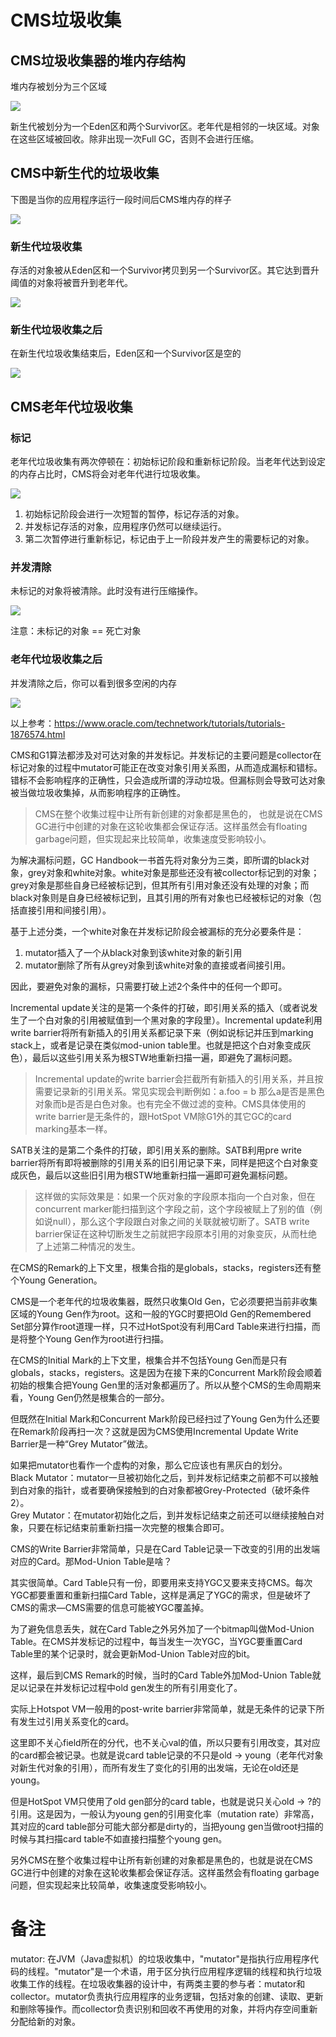 # CMS垃圾收集
## CMS垃圾收集器的堆内存结构
堆内存被划分为三个区域

![](../image/JVM/Slide1.PNG)

新生代被划分为一个Eden区和两个Survivor区。老年代是相邻的一块区域。对象在这些区域被回收。除非出现一次Full GC，否则不会进行压缩。

## CMS中新生代的垃圾收集
下图是当你的应用程序运行一段时间后CMS堆内存的样子

![](../image/JVM/Slide2.PNG)

### 新生代垃圾收集
存活的对象被从Eden区和一个Survivor拷贝到另一个Survivor区。其它达到晋升阈值的对象将被晋升到老年代。

![](../image/JVM/Slide3.PNG)

### 新生代垃圾收集之后
在新生代垃圾收集结束后，Eden区和一个Survivor区是空的

![](../image/JVM/Slide4.PNG)

## CMS老年代垃圾收集
### 标记
老年代垃圾收集有两次停顿在：初始标记阶段和重新标记阶段。当老年代达到设定的内存占比时，CMS将会对老年代进行垃圾收集。

![](../image/JVM/Slide5.PNG)

1. 初始标记阶段会进行一次短暂的暂停，标记存活的对象。
2. 并发标记存活的对象，应用程序仍然可以继续运行。
3. 第二次暂停进行重新标记，标记由于上一阶段并发产生的需要标记的对象。

### 并发清除
未标记的对象将被清除。此时没有进行压缩操作。

![](../image/JVM/Slide6.PNG)

注意：未标记的对象 == 死亡对象

### 老年代垃圾收集之后
并发清除之后，你可以看到很多空闲的内存

![](../image/JVM/Slide7.PNG)

以上参考：https://www.oracle.com/technetwork/tutorials/tutorials-1876574.html

CMS和G1算法都涉及对可达对象的并发标记。并发标记的主要问题是collector在标记对象的过程中mutator可能正在改变对象引用关系图，从而造成漏标和错标。错标不会影响程序的正确性，只会造成所谓的浮动垃圾。但漏标则会导致可达对象被当做垃圾收集掉，从而影响程序的正确性。
>  CMS在整个收集过程中让所有新创建的对象都是黑色的， 也就是说在CMS GC进行中创建的对象在这轮收集都会保证存活。这样虽然会有floating garbage问题，但实现起来比较简单，收集速度受影响较小。

为解决漏标问题，GC Handbook一书首先将对象分为三类，即所谓的black对象，grey对象和white对象。white对象是那些还没有被collector标记到的对象；grey对象是那些自身已经被标记到，但其所有引用对象还没有处理的对象；而black对象则是自身已经被标记到，且其引用的所有对象也已经被标记的对象（包括直接引用和间接引用）。

基于上述分类，一个white对象在并发标记阶段会被漏标的充分必要条件是：
1. mutator插入了一个从black对象到该white对象的新引用
2. mutator删除了所有从grey对象到该white对象的直接或者间接引用。

因此，要避免对象的漏标，只需要打破上述2个条件中的任何一个即可。

Incremental update关注的是第一个条件的打破，即引用关系的插入（或者说发生了一个白对象的引用被赋值到一个黑对象的字段里）。Incremental update利用write barrier将所有新插入的引用关系都记录下来（例如说标记并压到marking stack上，或者是记录在类似mod-union table里。也就是把这个白对象变成灰色），最后以这些引用关系为根STW地重新扫描一遍，即避免了漏标问题。
> Incremental update的write barrier会拦截所有新插入的引用关系，并且按需要记录新的引用关系。常见实现会判断例如：a.foo = b 那么a是否是黑色对象而b是否是白色对象。也有完全不做过滤的变种。CMS具体使用的write barrier是无条件的，跟HotSpot VM除G1外的其它GC的card marking基本一样。

SATB关注的是第二个条件的打破，即引用关系的删除。SATB利用pre write barrier将所有即将被删除的引用关系的旧引用记录下来，同样是把这个白对象变成灰色，最后以这些旧引用为根STW地重新扫描一遍即可避免漏标问题。
> 这样做的实际效果是：如果一个灰对象的字段原本指向一个白对象，但在concurrent marker能扫描到这个字段之前，这个字段被赋上了别的值（例如说null），那么这个字段跟白对象之间的关联就被切断了。SATB write barrier保证在这种切断发生之前就把字段原本引用的对象变灰，从而杜绝了上述第二种情况的发生。

在CMS的Remark的上下文里，根集合指的是globals，stacks，registers还有整个Young Generation。

CMS是一个老年代的垃圾收集器，既然只收集Old Gen，它必须要把当前非收集区域的Young Gen作为root。这和一般的YGC时要把Old Gen的Remembered Set部分算作root道理一样，只不过HotSpot没有利用Card Table来进行扫描，而是将整个Young Gen作为root进行扫描。

在CMS的Initial Mark的上下文里，根集合并不包括Young Gen而是只有globals，stacks，registers。这是因为在接下来的Concurrent Mark阶段会顺着初始的根集合把Young Gen里的活对象都遍历了。所以从整个CMS的生命周期来看，Young Gen仍然是根集合的一部分。

但既然在Initial Mark和Concurrent Mark阶段已经扫过了Young Gen为什么还要在Remark阶段再扫一次？这就是因为CMS使用Incremental Update Write Barrier是一种“Grey Mutator”做法。

如果把mutator也看作一个虚构的对象，那么它应该也有黑灰白的划分。  
Black Mutator：mutator一旦被初始化之后，到并发标记结束之前都不可以接触到白对象的指针，或者要确保接触到的白对象都被Grey-Protected（破坏条件2）。  
Grey Mutator：在mutator初始化之后，到并发标记结束之前还可以继续接触白对象，只要在标记结束前重新扫描一次完整的根集合即可。

CMS的Write Barrier非常简单，只是在Card Table记录一下改变的引用的出发端对应的Card。那Mod-Union Table是啥？

其实很简单。Card Table只有一份，即要用来支持YGC又要来支持CMS。每次YGC都要重置和重新扫描Card Table，这样是满足了YGC的需求，但是破坏了CMS的需求—CMS需要的信息可能被YGC覆盖掉。

为了避免信息丢失，就在Card Table之外另外加了一个bitmap叫做Mod-Union Table。在CMS并发标记的过程中，每当发生一次YGC，当YGC要重置Card Table里的某个记录时，就会更新Mod-Union Table对应的bit。

这样，最后到CMS Remark的时候，当时的Card Table外加Mod-Union Table就足以记录在并发标记过程中old gen发生的所有引用变化了。

实际上Hotspot VM一般用的post-write barrier非常简单，就是无条件的记录下所有发生过引用关系变化的card。

这里即不关心field所在的分代，也不关心val的值，所以只要有引用改变，其对应的card都会被记录。也就是说card table记录的不只是old -> young（老年代对象对新生代对象的引用），而所有发生了变化的引用的出发端，无论在old还是young。

但是HotSpot VM只使用了old gen部分的card table，也就是说只关心old -> ?的引用。这是因为，一般认为young gen的引用变化率（mutation rate）非常高，其对应的card table部分可能大部分都是dirty的，当把young gen当做root扫描的时候与其扫描card table不如直接扫描整个young gen。

另外CMS在整个收集过程中让所有新创建的对象都是黑色的，也就是说在CMS GC进行中创建的对象在这轮收集都会保证存活。这样虽然会有floating garbage问题，但实现起来比较简单，收集速度受影响较小。

# 备注
mutator: 在JVM（Java虚拟机）的垃圾收集中，"mutator"是指执行应用程序代码的线程。"mutator"是一个术语，用于区分执行应用程序逻辑的线程和执行垃圾收集工作的线程。在垃圾收集器的设计中，有两类主要的参与者：mutator和collector。mutator负责执行应用程序的业务逻辑，包括对象的创建、读取、更新和删除等操作。而collector负责识别和回收不再使用的对象，并将内存空间重新分配给新的对象。